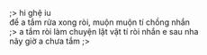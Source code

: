 ;> hi ghệ iu<br>
để a tắm rửa xong  ròi, muộn muộn tí chồng nhắn<br>
;> a tắm ròi làm chuyện lặt vặt tí ròi nhắn e sau nha<br>
nãy giờ a chưa tắm ;>
